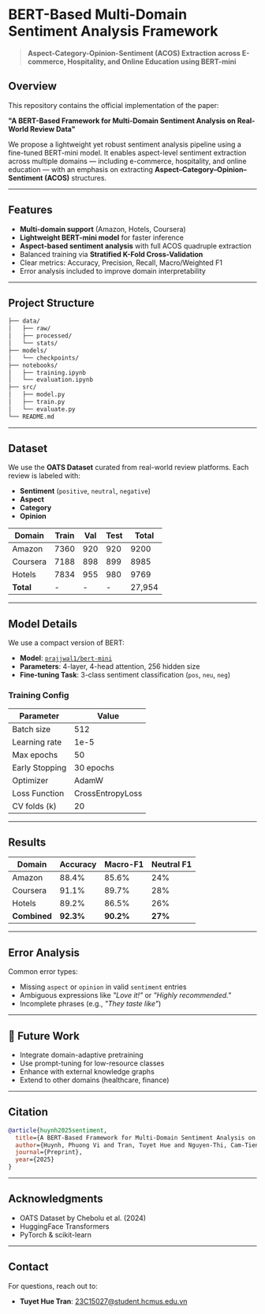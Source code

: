 
# BERT-Based Multi-Domain Sentiment Analysis Framework

> **Aspect-Category-Opinion-Sentiment (ACOS) Extraction across E-commerce, Hospitality, and Online Education using BERT-mini**

## Overview

This repository contains the official implementation of the paper:

**"A BERT-Based Framework for Multi-Domain Sentiment Analysis on Real-World Review Data"**

We propose a lightweight yet robust sentiment analysis pipeline using a fine-tuned BERT-mini model. It enables aspect-level sentiment extraction across multiple domains — including e-commerce, hospitality, and online education — with an emphasis on extracting **Aspect–Category–Opinion–Sentiment (ACOS)** structures.

---

## Features

- **Multi-domain support** (Amazon, Hotels, Coursera)
- **Lightweight BERT-mini model** for faster inference
- **Aspect-based sentiment analysis** with full ACOS quadruple extraction
- Balanced training via **Stratified K-Fold Cross-Validation**
- Clear metrics: Accuracy, Precision, Recall, Macro/Weighted F1
- Error analysis included to improve domain interpretability

---

## Project Structure

```bash
├── data/
│   ├── raw/
│   ├── processed/
│   └── stats/
├── models/
│   └── checkpoints/
├── notebooks/
│   ├── training.ipynb
│   └── evaluation.ipynb
├── src/
│   ├── model.py
│   ├── train.py
│   └── evaluate.py
└── README.md
```

---

## Dataset

We use the **OATS Dataset** curated from real-world review platforms. Each review is labeled with:

- **Sentiment** (`positive`, `neutral`, `negative`)
- **Aspect**
- **Category**
- **Opinion**

| Domain     | Train | Val  | Test | Total  |
|------------|-------|------|------|--------|
| Amazon     | 7360  | 920  | 920  | 9200   |
| Coursera   | 7188  | 898  | 899  | 8985   |
| Hotels     | 7834  | 955  | 980  | 9769   |
| **Total**  | -     | -    | -    | 27,954 |

---

## Model Details

We use a compact version of BERT:

- **Model**: [`prajjwal1/bert-mini`](https://huggingface.co/prajjwal1/bert-mini)
- **Parameters**: 4-layer, 4-head attention, 256 hidden size
- **Fine-tuning Task**: 3-class sentiment classification (`pos`, `neu`, `neg`)

### Training Config

| Parameter         | Value            |
|------------------|------------------|
| Batch size        | 512              |
| Learning rate     | 1e-5             |
| Max epochs        | 50               |
| Early Stopping    | 30 epochs        |
| Optimizer         | AdamW            |
| Loss Function     | CrossEntropyLoss |
| CV folds (k)      | 20               |

---

## Results

| Domain     | Accuracy | Macro-F1 | Neutral F1 |
|------------|----------|----------|-------------|
| Amazon     | 88.4%    | 85.6%    | 24%         |
| Coursera   | 91.1%    | 89.7%    | 28%         |
| Hotels     | 89.2%    | 86.5%    | 26%         |
| **Combined**| **92.3%**| **90.2%**| **27%**     |

---

## Error Analysis

Common error types:
- Missing `aspect` or `opinion` in valid `sentiment` entries
- Ambiguous expressions like _"Love it!"_ or _"Highly recommended."_
- Incomplete phrases (e.g., _"They taste like"_)

---

## 🔮 Future Work

- Integrate domain-adaptive pretraining
- Use prompt-tuning for low-resource classes
- Enhance with external knowledge graphs
- Extend to other domains (healthcare, finance)

---

## Citation

```bibtex
@article{huynh2025sentiment,
  title={A BERT-Based Framework for Multi-Domain Sentiment Analysis on Real-World Review Data},
  author={Huynh, Phuong Vi and Tran, Tuyet Hue and Nguyen-Thi, Cam-Tien},
  journal={Preprint},
  year={2025}
}
```

---

## Acknowledgments

- OATS Dataset by Chebolu et al. (2024)
- HuggingFace Transformers
- PyTorch & scikit-learn

---

## Contact

For questions, reach out to:
- **Tuyet Hue Tran**: [23C15027@student.hcmus.edu.vn](mailto:23C15027@student.hcmus.edu.vn)
